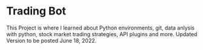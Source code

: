 ﻿# Trading Bot
This Project is where I learned about Python environments, git, data anlysis with python, stock market trading strategies, API plugins and more. Updated Version to be posted June 18, 2022.

